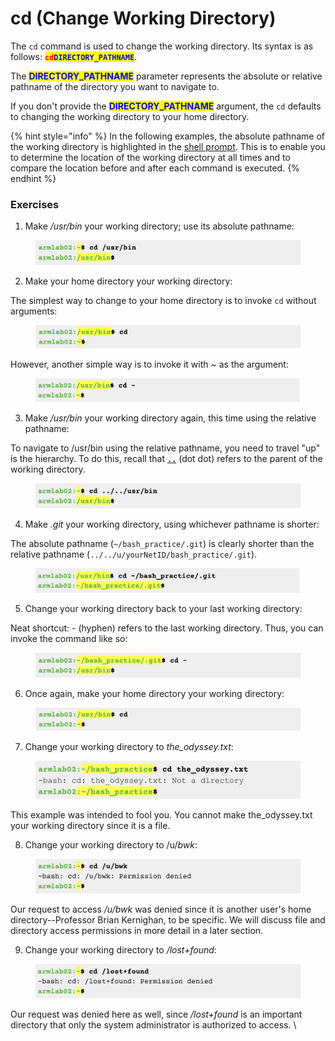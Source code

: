 # cd (Change Working Directory)

The `cd` command is used to change the working directory. Its syntax is as follows:  <mark style="color:red;">**`cd`**</mark><mark style="color:blue;">**`DIRECTORY_PATHNAME`**</mark>.

The <mark style="color:blue;">**DIRECTORY\_PATHNAME**</mark> parameter represents the absolute or relative pathname of the directory you want to navigate to.&#x20;

If you don't provide the <mark style="color:blue;">**DIRECTORY\_PATHNAME**</mark> argument, the `cd` defaults to changing the working directory to your home directory.

{% hint style="info" %}
In the following examples, the absolute pathname of the working directory is highlighted in the [shell prompt](../warm-up-commands.md#shell-prompt). This is to enable you to determine the location of the working directory at all times and to compare the location before and after each command is executed.
{% endhint %}

### Exercises

1. Make _/usr/bin_ your working directory; use its absolute pathname:&#x20;

<figure><img src="../../.gitbook/assets/Screenshot 2023-04-25 at 10.09.04 PM.png" alt=""><figcaption></figcaption></figure>

2. Make your home directory your working directory:

The simplest way to change to your home directory is to invoke `cd` without arguments:&#x20;

<figure><img src="../../.gitbook/assets/Screenshot 2023-04-25 at 10.09.21 PM.png" alt=""><figcaption></figcaption></figure>

However, another simple way is to invoke it with _\~_ as the argument:

<figure><img src="../../.gitbook/assets/Screenshot 2023-04-25 at 11.26.15 PM.png" alt=""><figcaption></figcaption></figure>

3. Make _/usr/bin_ your working directory again, this time using the relative pathname:&#x20;

To navigate to /usr/bin using the relative pathname, you need to travel "up" is the hierarchy. To do this, recall that [**`..`**](../../linux/filesystem/notable-directories.md#the-.-dot-and-..-dot-dot-directories) (dot dot) refers to the parent of the working directory.&#x20;

<figure><img src="../../.gitbook/assets/Screenshot 2023-04-25 at 10.09.32 PM.png" alt=""><figcaption></figcaption></figure>

4. Make _.git_ your working directory, using whichever pathname is shorter:

The absolute pathname (`~/bash_practice/.git`) is clearly shorter than the relative pathname (`../../u/yourNetID/bash_practice/.git`).

<figure><img src="../../.gitbook/assets/Screenshot 2023-04-25 at 10.09.41 PM.png" alt=""><figcaption></figcaption></figure>

5. Change your working directory back to your last working directory:

Neat shortcut: - (hyphen) refers to the last working directory. Thus, you can invoke the command like so:

<figure><img src="../../.gitbook/assets/Screenshot 2023-04-25 at 10.09.52 PM.png" alt=""><figcaption></figcaption></figure>

6. Once again, make your home directory your working directory:

<figure><img src="../../.gitbook/assets/Screenshot 2023-04-25 at 10.09.21 PM.png" alt=""><figcaption></figcaption></figure>

7. Change your working directory to _the\_odyssey.txt_:

<figure><img src="../../.gitbook/assets/Screenshot 2023-05-09 at 5.12.33 PM.png" alt=""><figcaption></figcaption></figure>

This example was intended to fool you. You cannot make the\_odyssey.txt your working directory since it is a file.&#x20;

8. Change your working directory to /u/_bwk_:

<figure><img src="../../.gitbook/assets/Screenshot 2023-04-25 at 10.10.15 PM.png" alt=""><figcaption></figcaption></figure>

Our request to access _/u/bwk_ was denied since it is another user's home directory--Professor Brian Kernighan, to be specific. We will discuss file and directory access permissions in more detail in a later section.&#x20;

9. Change your working directory to _/lost+found_:

<figure><img src="../../.gitbook/assets/Screenshot 2023-04-25 at 10.10.26 PM.png" alt=""><figcaption></figcaption></figure>

Our request was denied here as well, since _/lost+found_ is an important directory that only the system administrator is authorized to access. \

